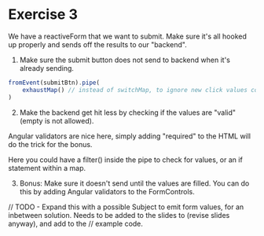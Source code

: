 
#  Exercise 3
 
We have a reactiveForm that we want to submit. Make sure it's all hooked up properly and sends off the results to our "backend".
 
1) Make sure the submit button does not send to backend when it's already sending.

```ts
fromEvent(submitBtn).pipe(
    exhaustMap() // instead of switchMap, to ignore new click values coming in.
)
```

2) Make the backend get hit less by checking if the values are "valid" (empty is not allowed).

Angular validators are nice here, simply adding "required" to the HTML will do the trick for the bonus.

Here you could have a filter() inside the pipe to check for values, or an if statement within a map.

3) Bonus: Make sure it doesn't send until the values are filled. You can do this by adding Angular validators to the FormControls.

// TODO - Expand this with a possible Subject to emit form values, for an inbetween solution. Needs to be added to the slides to (revise slides anyway), and add to the // example code.